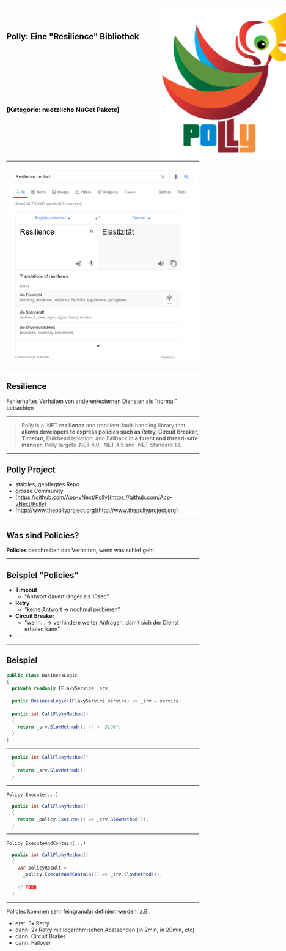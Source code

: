 <h2 style="position: absolute; top: 100px; color: #000; text-transform: none;">Polly: Eine "Resilience" Bibliothek</h2>
<h3 style="position: absolute; top: 300px; color: #000; text-transform: none;">(Kategorie: nuetzliche NuGet Pakete)</h3>

<img src="./images/Polly-Logo.png" class="borderless" style="position: relative; top: 10px; right: -400px; height: 400px">

<div style="position: absolute; top: 520px; right: -150px; color: #ccc; text-transform: none; text-align: right" class="my-shadow">
</br><i class="fa fa-calendar" aria-hidden="true"></i>&nbsp;2020-06-22
</div>

<div style="position: absolute; top: 520px; left: -145px; color: #ccc; text-transform: none; text-align: right" class="my-shadow">
    <ul style="list-style: none;">
        <li>Patrick Drechsler</li>
        <li>Redheads Ltd.</li>
    </ul>
</div>

---

![resilience-meaning](images/resilience-translation-de.png)

---

## Resilience

Fehlerhaftes Verhalten von anderen/externen Diensten als "normal" betrachten

---

> Polly is a .NET **resilience** and transient-fault-handling library that **allows developers to express policies such as Retry, Circuit Breaker, Timeout**, Bulkhead Isolation, and Fallback **in a fluent and thread-safe manner**. Polly targets .NET 4.0, .NET 4.5 and .NET Standard 1.1.

---

## Polly Project

- stabiles, gepflegtes Repo
- grosse Community
- [https://github.com/App-vNext/Polly](https://github.com/App-vNext/Polly)
- [http://www.thepollyproject.org](http://www.thepollyproject.org)

---

## Was sind Policies?

**Policies** beschreiben das Verhalten, wenn was schief geht

---

## Beispiel "Policies"

- **Timeout**
  - "Antwort dauert länger als 10sec"
- **Retry**
  - "keine Antwort -> nochmal probieren"
- **Circuit Breaker**
  - "wenn... -> verhindere weiter Anfragen, damit sich der Dienst erholen kann"
- ...

---

## Beispiel

```csharp
public class BusinessLogic
{
  private readonly IFlakyService _srv;

  public BusinessLogic(IFlakyService service) => _srv = service;

  public int CallFlakyMethod() 
  {
    return _srv.SlowMethod(); // <- SLOW!!
  }
}
```

---

```csharp
  public int CallFlakyMethod() 
  {
    return _srv.SlowMethod();
  }
```

---

`Policy.Execute(...)`

```csharp
  public int CallFlakyMethod() 
  {
    return _policy.Execute(() => _srv.SlowMethod());
  }
```

---

`Policy.ExecuteAndContain(...)`

```csharp
  public int CallFlakyMethod() 
  {
    var policyResult = 
      _policy.ExecuteAndContain(() => _srv.SlowMethod());

    // TODO
  }
```

---

Policies koennen sehr feingranular definiert werden, z.B.:

- erst: 3x Retry
- dann: 2x Retry mit logarithmischen Abstaenden (in 2min, in 20min, etc)
- dann: Circuit Braker
- dann: Failover
  